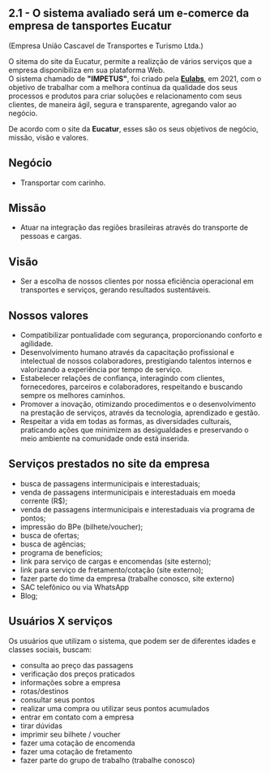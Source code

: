## 2.1 - O sistema avaliado será um e-comerce da empresa de tansportes Eucatur 
(Empresa União Cascavel de Transportes e Turismo Ltda.)

O sitema do site da Eucatur, permite a realizção de vários serviços que a empresa disponibiliza em sua plataforma Web. <br />
O sistema chamado de **"IMPETUS"**, foi criado pela [**Eulabs**](https://eulabs.com.br/), em 2021, com o objetivo de trabalhar com a melhora contínua da qualidade dos seus processos e produtos para criar soluções e relacionamento com seus clientes, de maneira ágil, segura e transparente, agregando valor ao negócio.

De acordo com o site da **Eucatur**, esses são os seus objetivos de negócio, missão, visão e valores.

## Negócio
  - Transportar com carinho.

## Missão
  - Atuar na integração das regiões brasileiras através do transporte de pessoas e cargas.

## Visão
  - Ser a escolha de nossos clientes por nossa eficiência operacional em transportes e serviços, gerando resultados sustentáveis.

## Nossos valores
  - Compatibilizar pontualidade com segurança, proporcionando conforto e agilidade.
  - Desenvolvimento humano através da capacitação profissional e intelectual de nossos colaboradores, prestigiando talentos internos e valorizando a experiência por tempo de serviço.
  - Estabelecer relações de confiança, interagindo com clientes, fornecedores, parceiros e colaboradores, respeitando e buscando sempre os melhores caminhos.
  - Promover a inovação, otimizando procedimentos e o desenvolvimento na prestação de serviços, através da tecnologia, aprendizado e gestão.
  - Respeitar a vida em todas as formas, as diversidades culturais, praticando ações que minimizem as desigualdades e preservando o meio ambiente na comunidade onde está inserida.

## Serviços prestados no site da empresa
  - busca de passagens intermunicipais e interestaduais;
  - venda de passagens intermunicipais e interestaduais em moeda corrente (R$);
  - venda de passagens intermunicipais e interestaduais via programa de pontos;
  - impressão do BPe (bilhete/voucher);
  - busca de ofertas;
  - busca de agências;
  - programa de benefícios;
  - link para serviço de cargas e encomendas (site esterno);
  - link para serviço de fretamento/cotação (site externo);
  - fazer parte do time da empresa (trabalhe conosco, site externo)
  - SAC telefônico ou via WhatsApp
  - Blog;

## Usuários X serviços
  Os usuários que utilizam o sistema, que podem ser de diferentes idades e classes sociais, buscam: 
  - consulta ao preço das passagens
  - verificação dos preços praticados
  - informações sobre a empresa
  - rotas/destinos
  - consultar seus pontos
  - realizar uma compra ou utilizar seus pontos acumulados
  - entrar em contato com a empresa
  - tirar dúvidas
  - imprimir seu bilhete / voucher
  - fazer uma cotação de encomenda
  - fazer uma cotação de fretamento
  - fazer parte do grupo de trabalho (trabalhe conosco)
